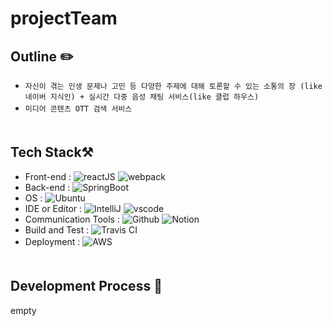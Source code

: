# projectTeam

## Outline :pencil2:
  
- `자신이 겪는 인생 문제나 고민 등 다양한 주제에 대해 토론할 수 있는 소통의 장 (like 네이버 지식인) + 실시간 다중 음성 채팅 서비스(like 클럽 하우스)`   
- `미디어 콘텐츠 OTT 검색 서비스`
　   
　   
## Tech Stack:hammer_and_pick:

- Front-end : ![reactJS](https://img.shields.io/badge/ReactJS-버전%20정보-%2361DAFB?logo=React) ![webpack](https://img.shields.io/badge/Webpack-　-%23000000?logo=Webpack)   
- Back-end : ![SpringBoot](https://img.shields.io/badge/SpringBoot-버전%20정보-%236DB33F?logo=SpringBoot)   
- OS : ![Ubuntu](https://img.shields.io/badge/Ubuntu-20.04%20LTS-%23E95420?logo=Ubuntu)   
- IDE or Editor : ![IntelliJ](https://img.shields.io/badge/IntelliJ-11.0.10%2B9--b1341.41%20amd64-%23000000?logo=intelliJ%20IDEA) ![vscode](https://img.shields.io/badge/vscode-1.58.1-%23007ACC?logo=Visual%20Studio%20Code)   
- Communication Tools : ![Github](https://img.shields.io/badge/Github-%23181717?logo=GitHub) ![Notion](https://img.shields.io/badge/Notion-　-%23000000?logo=Notion)   
- Build and Test : ![Travis CI](https://img.shields.io/badge/Travis%20CI-%EB%AF%B8%EC%A0%95-%233EAAAF?logo=Travis%20CI)   
- Deployment : ![AWS](https://img.shields.io/badge/Amazon%20AWS-%EB%AF%B8%EC%A0%95-%23232F3E?logo=Amazon%20AWS)
　   
　   
## Development Process :date:

empty
